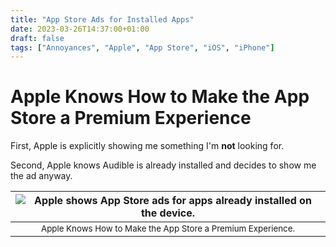 ```yaml
---
title: "App Store Ads for Installed Apps"
date: 2023-03-26T14:37:00+01:00
draft: false
tags: ["Annoyances", "Apple", "App Store", "iOS", "iPhone"]
---
```


# Apple Knows How to Make the App Store a Premium Experience
First, Apple is explicitly showing me something I'm **not** looking for.

Second, Apple knows Audible is already installed and decides to show me the ad anyway.

| ![Apple shows App Store ads for apps already installed on the device.](/images/annoyances/apple/app_store_2.png) |
|:--:|
| <sub>Apple Knows How to Make the App Store a Premium Experience.|
